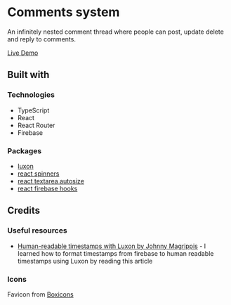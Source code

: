 # Comments system

An infinitely nested comment thread where people can post, update delete and reply to comments.

[Live Demo](https://chamara-wijepala.github.io/comments-system-v2/)

## Built with

### Technologies

- TypeScript
- React
- React Router
- Firebase

### Packages

- [luxon](https://www.npmjs.com/package/luxon)
- [react spinners](https://www.npmjs.com/package/react-spinners)
- [react textarea autosize](https://www.npmjs.com/package/react-textarea-autosize)
- [react firebase hooks](https://www.npmjs.com/package/react-firebase-hooks)

## Credits

### Useful resources

- [Human-readable timestamps with Luxon by Johnny Magrippis](https://magrippis.com/blog/2020/human-readable-timestamps-with-Luxon) - I learned how to format timestamps from firebase to human readable timestamps using Luxon by reading this article

### Icons

Favicon from [Boxicons](https://boxicons.com/)
